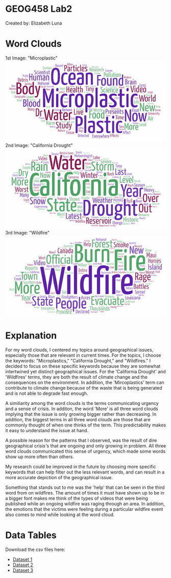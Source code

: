 # GEOG458 Lab2
Created by: Elizabeth Luna
# Word Clouds
1st Image: "Microplastic"
![Image1](img/1-wordcloud.png)
2nd Image: "California Drought"
![Image2](img/2-wordcloud.png)
3rd Image: "Wildfire"
![Image3](img/3-wordcloud.png)

# Explanation
For my word clouds, I centered my topics around geographical issues, especially those that are relevant in current times. For the topics, I choose the keywords: "Microplastics," "California Drought," and "Wildfires." I decided to focus on these specific keywords because they are somewhat intertwined yet distinct geographical issues. For the 'California Drought' and 'Wildfires' terms, they are both the result of climate change and the consequences on the environment. In addition, the 'Mircoplastics' term can contribute to climate change because of the waste that is being generated and is not able to degrade fast enough. 

A similiarity among the word clouds is the terms communicating urgency and a sense of crisis. In additon, the word 'More' is all three word clouds implying that the issue is only growing bigger rather than decreasing. In addition, the biggest terms in all three word clouds are those that are commonly thought of when one thinks of the term. This predictability makes it easy to understand the issue at hand. 

A possible reason for the patterns that I observed, was the result of dire geographical crisis's that are ongoing and only growing in problem. All three word clouds communicated this sense of urgency, which made some words show up more often than others. 

My research could be improved in the future by choosing more specific keywords that can help filter out the less relevant words, and can result in a more accurate depiction of the geographical issue. 

Something that stands out to me was the 'help' that can be seen in the third word from on wildfires. The amount of times it must have shown up to be in a bigger font makes me think of the types of videos that were being published while an ongoing wildfire was raging through an area. In addition, the emotions that the victims were feeling during a particular wildfire event also comes to mind while looking at the word cloud.


# Data Tables
Download the csv files here:
* [Dataset 1][]
* [Dataset 2][]
* [Dataset 3][]


[Dataset 1]: assets/1-microplastics.csv
[Dataset 2]: assets/2-californiadrought.csv
[Dataset 3]: assets/3-wildfires.csv